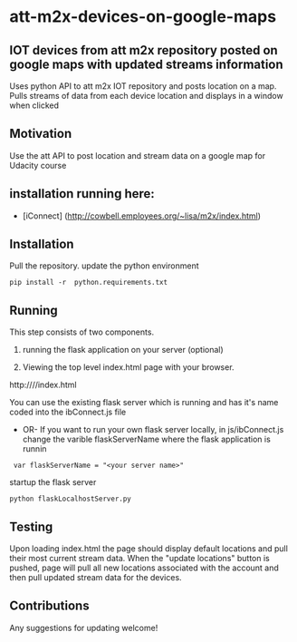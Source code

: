 # att-m2x-devices-on-google-maps

## IOT devices from att m2x repository posted on google maps with updated streams information
Uses python API to att m2x IOT repository and posts location on a map. Pulls streams of data from each
device location and displays in a window when clicked

## Motivation
Use the att API to post location and stream data on a google map for Udacity course

## installation running here:

* [iConnect] (http://cowbell.employees.org/~lisa/m2x/index.html) 


## Installation
Pull the repository.
update the python environment 
```
pip install -r  python.requirements.txt
```

## Running
This step consists of two components.

1. running the flask application on your server (optional)

2. Viewing the top level index.html page with your browser. 

 
http://<localserverName>/<git repository>/index.html


You can use the existing flask server which is running and has it's name coded into
the ibConnect.js file
- OR- 
If you want to run your own flask server locally,
in js/ibConnect.js change the varible flaskServerName where the flask application is runnin
```
 var flaskServerName = "<your server name>"

```

startup the flask server

```
python flaskLocalhostServer.py
```

## Testing
Upon loading index.html the page should display default locations and pull their most current stream data. 
When the "update locations" button is pushed, page will pull all new locations associated with
the account and then pull updated stream data for the devices.

## Contributions
Any suggestions for updating welcome!
